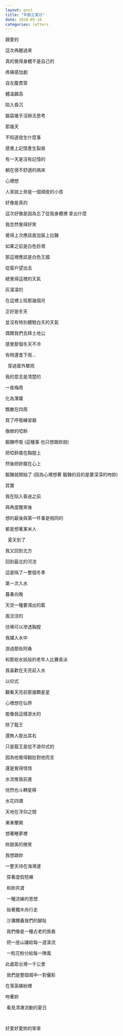 ```yaml
---
layout: post
title: "年獸之夏日"
date: 2010-05-16
categories: letters
---
```


親愛的
  

這次再醒過來


真的覺得身體不是自己的


疼痛感加劇


自左腹貫穿


體溫飆高


陷入昏沉


腦袋幾乎沒辦法思考


那幾天


不知道發生什麼事


感覺上記憶產生裂痕


有一天是沒有記憶的


躺在很不舒適的病床


心裡想


人家說上帝是一個頑皮的小孩


好像是真的


這次好像是因為忘了從我身體裡
拿出什麼


我忽然覺得好笑


覺得上次應該直加裝上拉鍊


如果之前是白色巨塔


那這裡應該是白色王國


從窗戶望出去


總覺得這裡的天氣


灰濛濛的


在這裡上班那幾個月


正好是冬天


並沒有特別體驗白天的天氣


偶爾我們去拜土地公


感覺那個冬天不冷


有時還會下雨…


 
穿過窗外驟雨


我的意志是清楚的


一夜梅雨


化為薄霧


飄散在四周


買了呼吸練習器


像肺的啞鈴


鍛鍊呼吸
(這種事
也只想跟妳說)


把啞鈴擺在胸膛上


然後把妳擺在心上


鍛鍊就開始了
(因為心裡想著
鍛鍊的目的是要深深的吻妳)


其實


我在陷入昏迷之前


與再度醒來後


想的最後與第一件事是相同的


都是想著某米人


 
夏天到了


我又回到北方


回到最北的河流


這是隔了一整個冬季


第一次入水


暮春向晚


天空一種要滴出的藍


風涼涼的


彷彿可以滲透胸膛


我躍入水中


游過那些阿桑


和那些水妖般的老年人比賽長泳


我喜歡在天亮前入水


以仰式


觀看天亮前那幾顆星星


心裡想在仙界


能像我這樣游水的


除了龍王


還無人能出其右


只是龍王是從不游仰式的


因為他覺得翻肚對他而言


還是覺得怪怪


水流推我前進


恍然也斗轉星移


水花四濺


天地在浮仰之間


漸漸暈開


想著睡夢裡


妳甜美的微笑


我想跟妳


一整天待在海灣邊

 穿著度假短褲

 和妳共渡

 一種流線的思想

 抬著獨木舟行走

 沙灘餵養我們的腳趾

 我們像是一種古老的族裔

 把一座山讓給每一道溪流

 一粒花粉分給每一陣風


此處距台灣一千公里

 我們是整個城中一對儷影


在落英繽紛裡


吻著妳

 看見清澈流動的夏日

 

好愛好愛妳的笨笨 
